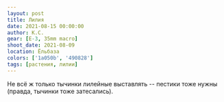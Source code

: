```yaml
---
layout: post
title: Лилия
date: 2021-08-15 00:00:00
author: К.С.
gear: [E-3, 35mm macro]
shoot_date: 2021-08-09
location: Ёльбаза
colors: ['1a050b', '490828']
tags: [растения, лилии]
---
```

Не всё ж только тычинки лилейные выставлять -- пестики тоже нужны (правда, тычинки тоже затесались).
